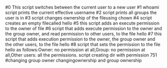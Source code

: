 #0 This script switches between the current user to a new user
#1 whoami script prints the current effective username
#2 script prints all groups the user is in
#3 script changes ownership of the fileusing chown
#4 script creates an empty filecalled hello
#5 this script adds an execute permission to the owner of file <hello>
#6 script that adds execute permission to the owner and the group owner, and read permission to other users, to the file hello
#7 this script that adds execution permission to the owner, the group owner and the other users, to the file hello
#8  script that sets the permission to the file hello as follows:Owner: no permission at all,Group: no permission at all,Other users: all the permissions.
script creating dir with permission 751
#changing group owner
changingownership and group ownership
